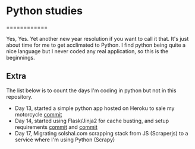 # Python studies
============

Yes, Yes. Yet another new year resolution if you want to call it that. It's just about time for me to get acclimated to Python.
I find python being quite a nice language but I never coded any real application, so this is the beginnings.

## Extra
The list below is to count the days I'm coding in python but not in this repository.

- Day 13, started a simple python app hosted on Heroku to sale my motorcycle [commit](https://github.com/weblancaster/fz09-sale/commit/64baaabb2b03702a03a243d26cb5aeca87d7c79c)
- Day 14, started using Flask/Jinja2 for cache busting, and setup requirements [commit](https://github.com/weblancaster/fz09-sale/commit/79e857a4bc5332583fa809b98a684d0ddc07f240) and [commit](https://github.com/weblancaster/fz09-sale/commit/f1c8c3c475ed927baffcd42ba0596bd20c64abec)
- Day 17, Migrating solshal.com scrapping stack from JS (Scraperjs) to a service where I'm using Python (Scrapy)